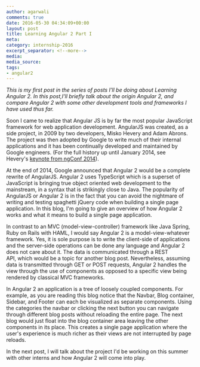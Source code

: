 ```yaml
---
author: agarwali
comments: true
date: 2016-05-30 04:34:09+00:00
layout: post
title: Learning Angular 2 Part I
meta:
category: internship-2016
excerpt_separator: <!--more-->
media:
media_source:
tags:
- angular2
---
```



_This is my first post in the series of posts I'll be doing about Learning Angular 2. In this post,I'll briefly talk about the origin Angular _2,_ and compare Angular 2 with some other development tools and frameworks I have used thus far._ <!--more-->

Soon I came to realize that Angular JS is by far the most popular JavaScript framework for web application development. AngularJS was created, as a side project, in 2009 by two developers, Misko Hevery and Adam Abrons. The project was then adopted by Google to write much of their internal applications and it has been continually developed and maintained by Google engineers. (For the full history up until January 2014, see Hevery's [keynote from ngConf 2014](http://www.youtube.com/watch?v=r1A1VR0ibIQ)).

At the end of 2014, Google announced that Angular 2 would be a complete rewrite of AngularJS. Angular 2 uses TypeScript which is a superset of JavaScript is bringing true object oriented web development to the mainstream, in a syntax that is strikingly close to Java. The popularity of AngularJS or Angular 2 is in the fact that you can avoid the nightmare of writing and testing spaghetti jQuery code when building a single page application. In this blog, I'm going to give an overview of how Angular 2 works and what it means to build a single page application.

In contrast to an MVC (model-view-controller) framework like Java Spring, Ruby on Rails with HAML, I would say Angular 2 is a model-view-whatever framework. Yes, it is sole purpose is to write the client-side of applications and the server-side operations can be done any language and Angular 2 does not care about it. The data is communicated through a REST API, which would be a topic for another blog post. Nevertheless, assuming data is transmitted through GET or POST requests, Angular 2 handles the view through the use of components as opposed to a specific view being rendered by classical MVC frameworks.

In Angular 2 an application is a tree of loosely coupled components. For example, as you are reading this blog notice that the Navbar, Blog container, Sidebar, and Footer can each be visualized as separate components. Using the categories the navbar or clicking the next button you can navigate through different blog posts without reloading the entire page. The next blog would just float into the blog container area leaving the other components in its place. This creates a single page application where the user's experience is much richer as their views are not interrupted by page reloads.

In the next post, I will talk about the project I'd be working on this summer with other interns and how Angular 2 will come into play.
